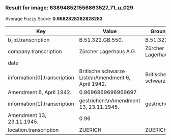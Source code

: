 ### Result for image: 638948521556863527_71_u_029
Average Fuzzy Score: **0.9882828282828283**
<small>

| Key | Value | Ground Truth | Score |
| --- | --- | --- | --- |
| b_id.transcription | B.51.322.GB.550. | B.51.322.GB.550. | 1.0 |
| company.transcription | Zürcher Lagerhaus A.G. | Zürcher Lagerhaus A.G. | 1.0 |
| date |  |  | 1.0 |
| information[0].transcription | Britische schwarze Liste\nAmendment 6, April 1942. | Britische schwarze Liste
Amendment 6, April 1942. | 0.9696969696969697 |
| information[1].transcription | gestrichen:\nAmendment 13, 23.11.1945. | gestrichen:
Amendment 13, 23.11.1945. | 0.96 |
| location.transcription | ZUERICH | ZUERICH | 1.0 |

</small>

